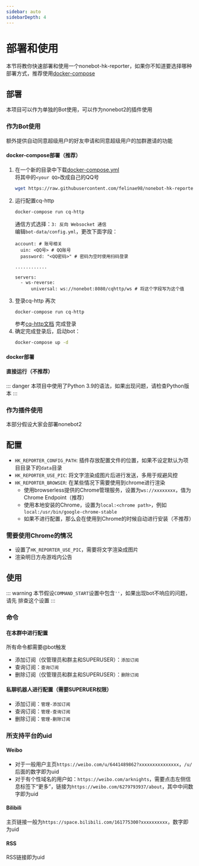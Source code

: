 ```yaml
---
sidebar: auto
sidebarDepth: 4
---
```

# 部署和使用
本节将教你快速部署和使用一个nonebot-hk-reporter，如果你不知道要选择哪种部署方式，推荐使用[docker-compose](#docker-compose部署-推荐)

## 部署
本项目可以作为单独的Bot使用，可以作为nonebot2的插件使用
### 作为Bot使用
额外提供自动同意超级用户的好友申请和同意超级用户的加群邀请的功能
#### docker-compose部署（推荐）
1. 在一个新的目录中下载[docker-compose.yml](https://raw.githubusercontent.com/felinae98/nonebot-hk-reporter/main/docker-compose.yml)  
    将其中的`<your QQ>`改成自己的QQ号
    ```bash
    wget https://raw.githubusercontent.com/felinae98/nonebot-hk-reporter/main/docker-compose.yml
    ```
2. 运行配置cq-http
    ```bash
    docker-compose run cq-http
    ```
    通信方式选择：`3: 反向 Websocket 通信`  
    编辑`bot-data/config.yml`，更改下面字段：
    ```
    account: # 账号相关
      uin: <QQ号> # QQ账号
      password: "<QQ密码>" # 密码为空时使用扫码登录

    ............

    servers:
      - ws-reverse:
          universal: ws://nonebot:8080/cqhttp/ws # 将这个字段写为这个值
    ```
3. 登录cq-http
    再次
    ```bash
    docker-compose run cq-http
    ```
    参考[cq-http文档](https://docs.go-cqhttp.org/faq/slider.html#%E6%96%B9%E6%A1%88a-%E8%87%AA%E8%A1%8C%E6%8A%93%E5%8C%85)
    完成登录
4. 确定完成登录后，启动bot：
    ```bash
    docker-compose up -d
    ```
#### docker部署
#### 直接运行（不推荐）
::: danger
本项目中使用了Python 3.9的语法，如果出现问题，请检查Python版本
:::
### 作为插件使用
本部分假设大家会部署nonebot2
## 配置
* `HK_REPORTER_CONFIG_PATH`: 插件存放配置文件的位置，如果不设定默认为项目目录下的`data`目录
* `HK_REPORTER_USE_PIC`: 将文字渲染成图片后进行发送，多用于规避风控
* `HK_REPORTER_BROWSER`: 在某些情况下需要使用到chrome进行渲染
  * 使用browserless提供的Chrome管理服务，设置为`ws://xxxxxxxx`，值为Chrome Endpoint（推荐）
  * 使用本地安装的Chrome，设置为`local:<chrome path>`，例如`local:/usr/bin/google-chrome-stable`
  * 如果不进行配置，那么会在使用到Chrome的时候自动进行安装（不推荐）
### 需要使用Chrome的情况
* 设置了`HK_REPORTER_USE_PIC`，需要将文字渲染成图片
* 渲染明日方舟游戏内公告
## 使用
::: warning
本节假设`COMMAND_START`设置中包含`''`，如果出现bot不响应的问题，请先
排查这个设置
:::
### 命令
#### 在本群中进行配置
所有命令都需要@bot触发
* 添加订阅（仅管理员和群主和SUPERUSER）：`添加订阅`
* 查询订阅：`查询订阅`
* 删除订阅（仅管理员和群主和SUPERUSER）：`删除订阅`
#### 私聊机器人进行配置（需要SUPERUER权限）
* 添加订阅：`管理-添加订阅`
* 查询订阅：`管理-查询订阅`
* 删除订阅：`管理-删除订阅`
### 所支持平台的uid
#### Weibo
* 对于一般用户主页`https://weibo.com/u/6441489862?xxxxxxxxxxxxxxx`，`/u/`后面的数字即为uid
* 对于有个性域名的用户如：`https://weibo.com/arknights`，需要点击左侧信息标签下“更多”，链接为`https://weibo.com/6279793937/about`，其中中间数字即为uid
#### Bilibili
主页链接一般为`https://space.bilibili.com/161775300?xxxxxxxxxx`，数字即为uid
#### RSS
RSS链接即为uid

